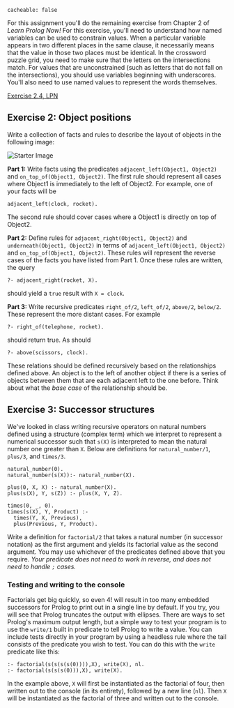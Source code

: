 ```
cacheable: false
```

For this assignment you'll do the remaining exercise from Chapter 2 of *Learn Prolog Now!* For this exercise, you'll need to understand how named variables can be used to constrain values. When a particular variable appears in two different places in the same clause, it necessarily means that the value in those two places must be identical. In the crossword puzzle grid, you need to make sure that the letters on the intersections match. For values that are unconstrained (such as letters that do not fall on the intersections), you should use variables beginning with underscores. You'll also need to use named values to represent the words themselves.   

[Exercise 2.4, LPN](http://www.learnprolognow.org/lpnpage.php?pagetype=html&pageid=lpn-htmlse7)

## Exercise 2: Object positions

Write a collection of facts and rules to describe the layout of objects in the following image:

![Starter Image](/~tmullen/images/plp/objects.png)

**Part 1:** Write facts using the predicates `adjacent_left(Object1, Object2)` and
`on_top_of(Object1, Object2)`. The first rule should represent all cases where Object1 is immediately to the left of Object2. For example, one of your facts will be

    adjacent_left(clock, rocket).

The second rule should cover cases where a Object1 is directly on top of Object2.

**Part 2:** Define rules for `adjacent_right(Object1, Object2)` and `underneath(Object1, Object2)` in terms of
`adjacent_left(Object1, Object2)` and
`on_top_of(Object1, Object2)`. These rules will represent the reverse cases of the facts you have listed from Part 1. Once these rules are written, the query

    ?- adjacent_right(rocket, X).

should yield a `true` result with `X = clock`.

**Part 3:** Write recursive predicates
`right_of/2`,
`left_of/2`,
`above/2`,
`below/2`. These represent the more distant cases. For example

    ?- right_of(telephone, rocket).

should return true. As should

    ?- above(scissors, clock).

These relations should be defined recursively based on the relationships defined above. An object is to the left of another object if there is a series of objects between them that are each adjacent left to the one before. Think about what the *base case* of the relationship should be.

## Exercise 3: Successor structures

We've looked in class writing recursive operators on natural numbers defined using a structure (complex term) which we interpret to represent a numerical successor such that `s(X)` is interpreted to mean the natural number one greater than `X`. Below are definitions for `natural_number/1`,  `plus/3`, and `times/3`.

    natural_number(0).
    natural_number(s(X)):- natural_number(X).

    plus(0, X, X) :- natural_number(X).
    plus(s(X), Y, s(Z)) :- plus(X, Y, Z).

    times(0, _, 0).
    times(s(X), Y, Product) :-
      times(Y, X, Previous),
      plus(Previous, Y, Product).
<!-- ._ -->

Write a definition for `factorial/2` that takes a natural number (in successor notation) as the first argument and yields its factorial value as the second argument. You may use whichever of the predicates defined above that you require. *Your predicate does not need to work in reverse, and does not need to handle `;` cases.*

### Testing and writing to the console

Factorials get big quickly, so even 4! will result in too many embedded successors for Prolog to print out in a single line by default. If you try, you will see that Prolog truncates the output with ellipses. There are ways to set Prolog's maximum output length, but a simple way to test your program is to use the `write/1` built in predicate to tell Prolog to write a value. You can include tests directly in your program by using a headless rule where the tail consists of the predicate you wish to test. You can do this with the `write` predicate like this:

    :- factorial(s(s(s(s(0)))),X), write(X), nl.
    :- factorial(s(s(s(0))),X), write(X).

In the example above, `X` will first be instantiated as the factorial of four, then written out to the console (in its entirety), followed by a new line (`nl`). Then `X` will be instantiated as the factorial of three and written out to the console.

